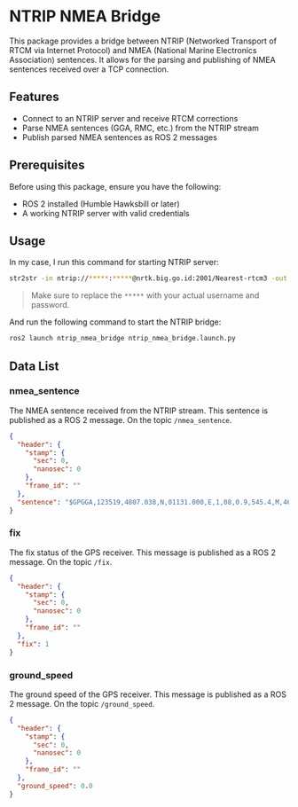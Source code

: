 # NTRIP NMEA Bridge

This package provides a bridge between NTRIP (Networked Transport of RTCM via Internet Protocol) and NMEA (National Marine Electronics Association) sentences. It allows for the parsing and publishing of NMEA sentences received over a TCP connection.

## Features

- Connect to an NTRIP server and receive RTCM corrections
- Parse NMEA sentences (GGA, RMC, etc.) from the NTRIP stream
- Publish parsed NMEA sentences as ROS 2 messages

## Prerequisites

Before using this package, ensure you have the following:

- ROS 2 installed (Humble Hawksbill or later)
- A working NTRIP server with valid credentials

## Usage

In my case, I run this command for starting NTRIP server:

```bash
str2str -in ntrip://*****:*****@nrtk.big.go.id:2001/Nearest-rtcm3 -out serial://ttyUSB0:230400#52001 -b 1
```

> Make sure to replace the `*****` with your actual username and password.

And run the following command to start the NTRIP bridge:

```bash
ros2 launch ntrip_nmea_bridge ntrip_nmea_bridge.launch.py
```

## Data List

### nmea_sentence

The NMEA sentence received from the NTRIP stream.
This sentence is published as a ROS 2 message. On the topic `/nmea_sentence`.

```json
{
  "header": {
    "stamp": {
      "sec": 0,
      "nanosec": 0
    },
    "frame_id": ""
  },
  "sentence": "$GPGGA,123519,4807.038,N,01131.000,E,1,08,0.9,545.4,M,46.9,M,,*47"
}
```

### fix

The fix status of the GPS receiver. This message is published as a ROS 2 message. On the topic `/fix`.

```json
{
  "header": {
    "stamp": {
      "sec": 0,
      "nanosec": 0
    },
    "frame_id": ""
  },
  "fix": 1
}
```

### ground_speed

The ground speed of the GPS receiver. This message is published as a ROS 2 message. On the topic `/ground_speed`.

```json
{
  "header": {
    "stamp": {
      "sec": 0,
      "nanosec": 0
    },
    "frame_id": ""
  },
  "ground_speed": 0.0
}
```
